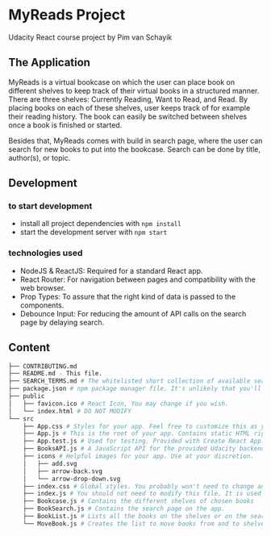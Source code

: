 # MyReads Project
Udacity React course project by Pim van Schayik

## The Application
MyReads is a virtual bookcase on which the user can place book on different shelves to keep track of their virtual
books in a structured manner. There are three shelves: Currently Reading, Want to Read, and Read. By placing books
on each of these shelves, user keeps track of for example their reading history. The book can easily be switched
between shelves once a book is finished or started.

Besides that, MyReads comes with build in search page, where the user can search for new books to put into the
bookcase. Search can be done by title, author(s), or topic.

## Development
### to start development
* install all project dependencies with `npm install`
* start the development server with `npm start`

### technologies used
* NodeJS & ReactJS: Required for a standard React app.
* React Router: For navigation between pages and compatibility with the web browser.
* Prop Types: To assure that the right kind of data is passed to the components.
* Debounce Input: For reducing the amount of API calls on the search page by delaying search.

## Content
```bash
├── CONTRIBUTING.md
├── README.md - This file.
├── SEARCH_TERMS.md # The whitelisted short collection of available search terms for you to use with your app.
├── package.json # npm package manager file. It's unlikely that you'll need to modify this.
├── public
│   ├── favicon.ico # React Icon, You may change if you wish.
│   └── index.html # DO NOT MODIFY
└── src
    ├── App.css # Styles for your app. Feel free to customize this as you desire.
    ├── App.js # This is the root of your app. Contains static HTML right now.
    ├── App.test.js # Used for testing. Provided with Create React App. Testing is encouraged, but not required.
    ├── BooksAPI.js # A JavaScript API for the provided Udacity backend. Instructions for the methods are below.
    ├── icons # Helpful images for your app. Use at your discretion.
    │   ├── add.svg
    │   ├── arrow-back.svg
    │   └── arrow-drop-down.svg
    ├── index.css # Global styles. You probably won't need to change anything here.
    ├── index.js # You should not need to modify this file. It is used for DOM rendering only.
    ├── Bookcase.js # Contains the different shelves of chosen books
    ├── BookSearch.js # Contains the search page on the app.
    ├── BookList.js # Lists all the books on the shelves or on the search-page
    └── MoveBook.js # Creates the list to move books from and to shelves.
```
